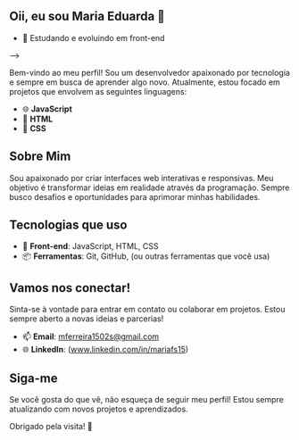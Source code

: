 ## Oii, eu sou Maria Eduarda 👋

- 🌱 Estudando e evoluindo em front-end

-->

Bem-vindo ao meu perfil! Sou um desenvolvedor apaixonado por tecnologia e sempre em busca de aprender algo novo. Atualmente, estou focado em projetos que envolvem as seguintes linguagens:

- 🌐 **JavaScript**
- 🎨 **HTML**
- 🎉 **CSS**

## Sobre Mim

Sou apaixonado por criar interfaces web interativas e responsivas. Meu objetivo é transformar ideias em realidade através da programação. Sempre busco desafios e oportunidades para aprimorar minhas habilidades.


## Tecnologias que uso

- 🔧 **Front-end**: JavaScript, HTML, CSS
- 📦 **Ferramentas**: Git, GitHub, (ou outras ferramentas que você usa)

## Vamos nos conectar!

Sinta-se à vontade para entrar em contato ou colaborar em projetos. Estou sempre aberto a novas ideias e parcerias!

- 📫 **Email**: mferreira1502s@gmail.com
- 🌐 **LinkedIn**: (www.linkedin.com/in/mariafs15)

## Siga-me

Se você gosta do que vê, não esqueça de seguir meu perfil! Estou sempre atualizando com novos projetos e aprendizados.

Obrigado pela visita! 🚀
